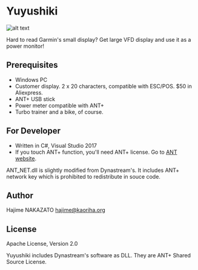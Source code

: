 # Yuyushiki

![alt text](http://url/to/img.png)

Hard to read Garmin's small display? Get large VFD display and use it as a power monitor!

## Prerequisites

* Windows PC
* Customer display. 2 x 20 characters, compatible with ESC/POS. $50 in Aliexpress.
* ANT+ USB stick
* Power meter compatible with ANT+
* Turbo trainer and a bike, of course.

## For Developer

* Written in C#, Visual Studio 2017
* If you touch ANT+ function, you'll need ANT+ license. Go to [ANT website](https://www.thisisant.com/).

ANT_NET.dll is slightly modified from Dynastream's. It includes ANT+ network key which is prohibited to redistribute in souce code.

## Author

Hajime NAKAZATO hajime@kaoriha.org

## License

Apache License, Version 2.0

Yuyushiki includes Dynastream's software as DLL. They are ANT+ Shared Source License.
